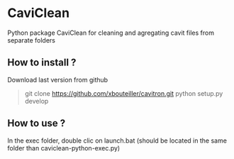 # CaviClean

Python package CaviClean for cleaning and agregating cavit files from separate folders


## How to install ?

Download last version from github

>
> git clone https://github.com/xbouteiller/cavitron.git
> python setup.py develop
>

## How to use ?

In the exec folder, double clic on launch.bat (should be located in the same folder than caviclean-python-exec.py)
